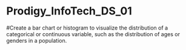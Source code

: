 # Prodigy_InfoTech_DS_01
#Create a bar chart or histogram to visualize the distribution of a categorical or continuous variable, such as the distribution of ages or genders in a population.
